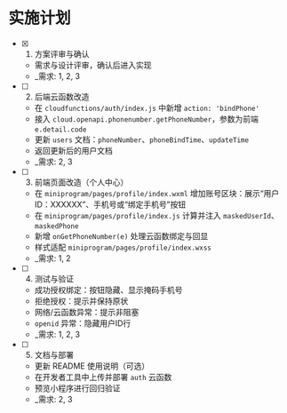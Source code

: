 # 实施计划

- [x] 1. 方案评审与确认
  - 需求与设计评审，确认后进入实现
  - _需求: 1, 2, 3

- [ ] 2. 后端云函数改造
  - 在 `cloudfunctions/auth/index.js` 中新增 `action: 'bindPhone'`
  - 接入 `cloud.openapi.phonenumber.getPhoneNumber`，参数为前端 `e.detail.code`
  - 更新 `users` 文档：`phoneNumber`、`phoneBindTime`、`updateTime`
  - 返回更新后的用户文档
  - _需求: 2, 3

- [ ] 3. 前端页面改造（个人中心）
  - 在 `miniprogram/pages/profile/index.wxml` 增加账号区块：展示“用户ID：XXXXXX”、手机号或“绑定手机号”按钮
  - 在 `miniprogram/pages/profile/index.js` 计算并注入 `maskedUserId`、`maskedPhone`
  - 新增 `onGetPhoneNumber(e)` 处理云函数绑定与回显
  - 样式适配 `miniprogram/pages/profile/index.wxss`
  - _需求: 1, 2

- [ ] 4. 测试与验证
  - 成功授权绑定：按钮隐藏、显示掩码手机号
  - 拒绝授权：提示并保持原状
  - 网络/云函数异常：提示非阻塞
  - `openid` 异常：隐藏用户ID行
  - _需求: 1, 2, 3

- [ ] 5. 文档与部署
  - 更新 README 使用说明（可选）
  - 在开发者工具中上传并部署 `auth` 云函数
  - 预览小程序进行回归验证
  - _需求: 2, 3 